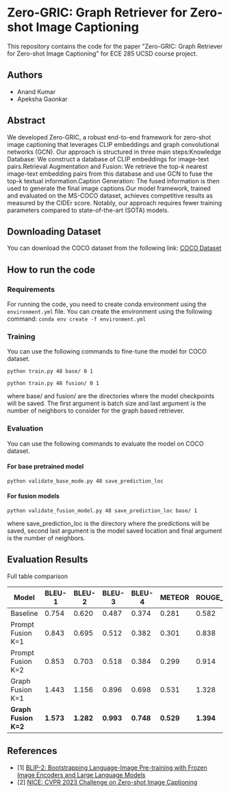 # Zero-GRIC: Graph Retriever for Zero-shot Image Captioning

This repository contains the code for the paper "Zero-GRIC: Graph Retriever for Zero-shot Image Captioning" for ECE 285 UCSD course project.

## Authors
- Anand Kumar
- Apeksha Gaonkar

## Abstract
 We developed Zero-GRIC, a robust end-to-end framework for zero-shot image captioning that leverages CLIP embeddings and graph convolutional networks (GCN). Our approach is structured in three main steps:Knowledge Database: We construct a database of CLIP embeddings for image-text pairs.Retrieval Augmentation and Fusion: We retrieve the top-$k$ nearest image-text embedding pairs from this database and use GCN to fuse the top-k textual information.Caption Generation: The fused information is then used to generate the final image captions.Our model framework, trained and evaluated on the MS-COCO dataset, achieves competitive results as measured by the CIDEr score. Notably, our approach requires fewer training parameters compared to state-of-the-art (SOTA) models.

## Downloading Dataset 

You can download the COCO dataset from the following link: [COCO Dataset](https://cocodataset.org/#download)

## How to run the code

### Requirements
  For running the code, you need to create conda environment using the `environment.yml` file. You can create the environment using the following command:
  `conda env create -f environment.yml`

### Training

You can use the following commands to fine-tune the model for COCO dataset.

`python train.py 48 base/ 0 1`

`python train.py 48 fusion/ 0 1`

where base/ and fusion/ are the directories where the model checkpoints will be saved. The first argument is batch size and last argument is the number of neighbors to consider for the graph based retriever.

### Evaluation

You can use the following commands to evaluate the model on COCO dataset.

#### For base pretrained model
`python validate_base_mode.py 48 save_prediction_loc`

#### For fusion models
`python validate_fusion_model.py 48 save_prediction_loc base/ 1`


where save_prediction_loc is the directory where the predictions will be saved, second last argument is the model saved location and final argument is the number of neighbors.

## Evaluation Results

Full table comparison

| Model | BLEU-1 | BLEU-2 | BLEU-3 | BLEU-4 | METEOR | ROUGE_L | CIDEr | SPICE |
|-------|--------|--------|--------|--------|--------|---------|-------|-------|
| Baseline | 0.754 | 0.620 | 0.487 | 0.374 | 0.281 | 0.582 | 1.223 | 0.220 |
| Prompt Fusion K=1 | 0.843 | 0.695 | 0.512 | 0.382 | 0.301 | 0.838 | 1.602 | 0.504 |
| Prompt Fusion K=2 | 0.853 | 0.703 | 0.518 | 0.384 | 0.299 | 0.914 | 1.598 | 0.530 |
| Graph Fusion K=1 | 1.443 | 1.156 | 0.896 | 0.698 | 0.531 | 1.328 | 2.978 | 0.905 |
| **Graph Fusion K=2** | **1.573** | **1.282** | **0.993** | **0.748** | **0.529** | **1.394** | **3.073** | **1.013** |


## References

- [1] [BLIP-2: Bootstrapping Language-Image Pre-training with Frozen Image Encoders and Large Language Models](https://arxiv.org/abs/2301.12597)
- [2] [NICE: CVPR 2023 Challenge on Zero-shot Image Captioning](https://arxiv.org/abs/2309.01961)